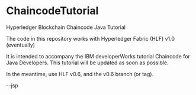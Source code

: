 # ChaincodeTutorial
Hyperledger Blockchain Chaincode Java Tutorial

The code in this repository works with Hyperledger Fabric (HLF) v1.0 (eventually)

It is intended to accompany the IBM developerWorks tutorial Chaincode for Java Developers. This tutorial will be updated as soon as possible.

In the meantime, use HLF v0.6, and the v0.6 branch (or tag).

--jsp
